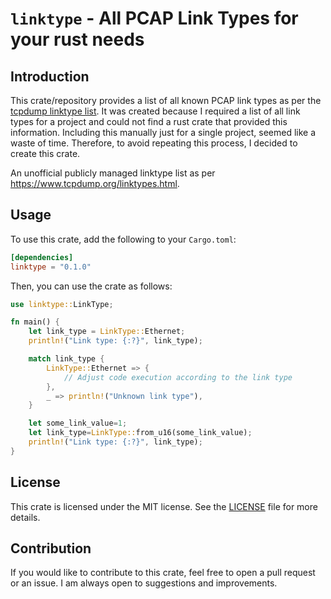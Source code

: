 # `linktype` - All PCAP Link Types for your rust needs

## Introduction

This crate/repository provides a list of all known PCAP link types as per the [tcpdump linktype list](https://www.tcpdump.org/linktypes.html).
It was created because I required a list of all link types for a project and could not find a rust crate that provided this information. Including this manually
just for a single project, seemed like a waste of time. Therefore, to avoid repeating this process, I decided to create this crate.

 An unofficial publicly managed linktype list as per https://www.tcpdump.org/linktypes.html.


## Usage

To use this crate, add the following to your `Cargo.toml`:

```toml
[dependencies]
linktype = "0.1.0"
```

Then, you can use the crate as follows:

```rust
use linktype::LinkType;

fn main() {
    let link_type = LinkType::Ethernet;
    println!("Link type: {:?}", link_type);

    match link_type {
        LinkType::Ethernet => {
            // Adjust code execution according to the link type
        },
        _ => println!("Unknown link type"),
    }

    let some_link_value=1;
    let link_type=LinkType::from_u16(some_link_value);
    println!("Link type: {:?}", link_type);
}
```

## License
This crate is licensed under the MIT license. See the [LICENSE](LICENSE) file for more details.

## Contribution
If you would like to contribute to this crate, feel free to open a pull request or an issue. I am always open to suggestions and improvements.